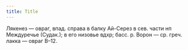 ```yaml
---
title: Title
---
```


Лякенез — овраг, впад. справа в балку Ай-Серез в сев. части нп Междуречье
(Судак.); в его низовье вдхр; басс. р. Ворон — ср. греч. лакка — овраг В–12.
